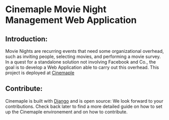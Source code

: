 # Cinemaple Movie Night Management Web Application


## **Introduction**:

Movie Nights are recurring events that need some organizational overhead, such as inviting people, selecting movies, and performing a movie survey. In a quest for a standalone solution not involving Facebook and Co., the goal is to develop a Web Application able to carry out this overhead. This project is deployed at [Cinemaple](https://www.cinemaple.com/)


## **Contribute**:

Cinemaple is built with [Django](https://www.djangoproject.com/start/) and is open source: We look forward to your contributions. Check back later to find a more detailed guide on how to set up the Cinemaple environement and on how to contribute.

